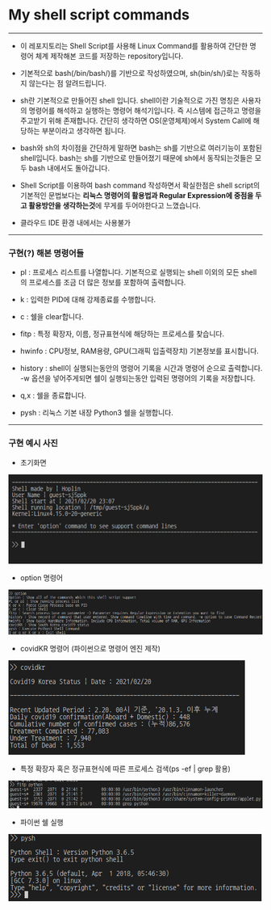 My shell script commands
===
***

- 이 레포지토리는 Shell Script를 사용해 Linux Command를 활용하여 간단한 명령어 체계 제작해본 코드를 저장하는 repository입니다.

- 기본적으로 bash(/bin/bash/)를 기반으로 작성하였으며, sh(bin/sh/)로는 작동하지 않는다는 점 알려드립니다.

- sh란 기본적으로 만들어진 shell 입니다. shell이란 기술적으로 가진 명칭은 사용자의 명령어를 해석하고 실행하는 명령어 해석기입니다. 즉 시스템에 접근하고 명령을 주고받기 위해 존재합니다. 간단히 생각하면 OS(운영체제)에서 System Call에 해당하는 부분이라고 생각하면 됩니다. 

- bash와 sh의 차이점을 간단하게 말하면 bash는 sh를 기반으로 여러기능이 포함된 shell입니다. bash는 sh를 기반으로 만들어졌기 때문에 sh에서 동작되는것들은 모두 bash 내에서도 돌아갑니다.

- Shell Script를 이용하여 bash command 작성하면서 확실한점은 shell script의 기본적인 문법보다는 **리눅스 명령어의 활용법과 Regular Expression에 중점을 두고 활용방안을 생각하는것**에 무게를 두어야한다고 느꼈습니다.

- 클라우드 IDE 환경 내에서는 사용불가

***

### 구현(?) 해본 명령어들

- pl : 프로세스 리스트를 나열합니다. 기본적으로 실행되는 shell 이외의 모든 shell의 프로세스를 조금 더 많은 정보를 포함하여 출력합니다.

- k : 입력한 PID에 대해 강제종료를 수행합니다.

- c : 쉘을 clear합니다.

- fitp : 특정 확장자, 이름, 정규표현식에 해당하는 프로세스를 찾습니다.

- hwinfo : CPU정보, RAM용량, GPU(그래픽 입출력장치) 기본정보를 표시합니다.

- history : shell이 실행되는동안의 명령어 기록을 시간과 명령어 순으로 출력합니다. -w 옵션을 넣어주게되면 쉘이 실행되는동안 입력된 명령어의 기록을 저장합니다.

- q,x : 쉘을 종료합니다.

- pysh : 리눅스 기본 내장 Python3 쉘을 실행합니다.

***

### 구현 예시 사진

- 초기화면

![img](img/1.png)

- option 명령어

![](img/2.png)

- covidKR 명령어 (파이썬으로 명령어 엔진 제작)

![](img/3.png)

- 특정 확장자 혹은 정규표현식에 따른 프로세스 검색(ps -ef | grep 활용)

![](img/4.png)

- 파이썬 쉘 실행

![](img/5.png)
